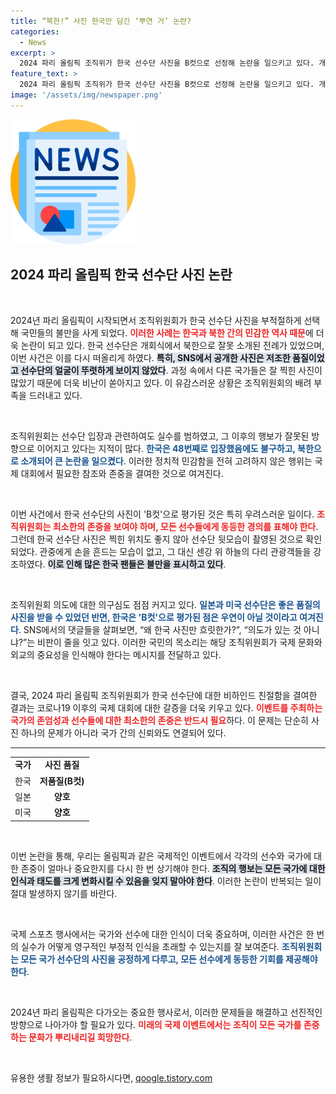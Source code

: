 ```yaml
---
title: “북한!” 사진 한국만 담긴 ‘뿌연 거’ 논란?
categories:
  - News
excerpt: >
  2024 파리 올림픽 조직위가 한국 선수단 사진을 B컷으로 선정해 논란을 일으키고 있다. 개회식에서 한국을 북한으로 소개한 무례에 이어, SNS에 게재된 한국 선수단 사진은 초점이 맞지 않아 악감정을 자아내고 있다.
feature_text: >
  2024 파리 올림픽 조직위가 한국 선수단 사진을 B컷으로 선정해 논란을 일으키고 있다. 개회식에서 한국을 북한으로 소개한 무례에 이어, SNS에 게재된 한국 선수단 사진은 초점이 맞지 않아 악감정을 자아내고 있다.
image: '/assets/img/newspaper.png'
---
```


<p><img src="/assets/img/newspaper.png" alt="kimp 속보" /></p>

<h2 data-ke-size="size26">2024 파리 올림픽 한국 선수단 사진 논란</h2>

<p data-ke-size="size16">&nbsp;</p>

<p>2024년 파리 올림픽이 시작되면서 조직위원회가 한국 선수단 사진을 부적절하게 선택해 국민들의 불만을 사게 되었다. <b><span style="color: #ee2323;">이러한 사례는 한국과 북한 간의 민감한 역사 때문</span></b>에 더욱 논란이 되고 있다. 한국 선수단은 개회식에서 북한으로 잘못 소개된 전례가 있었으며, 이번 사건은 이를 다시 떠올리게 하였다. <b><span style="background-color: #21538527;">특히, SNS에서 공개한 사진은 저조한 품질이었고 선수단의 얼굴이 뚜렷하게 보이지 않았다</span></b>. 과정 속에서 다른 국가들은 잘 찍힌 사진이 많았기 때문에 더욱 비난이 쏟아지고 있다. 이 유감스러운 상황은 조직위원회의 배려 부족을 드러내고 있다. </p>

<p data-ke-size="size16">&nbsp;</p>

<p>조직위원회는 선수단 입장과 관련하여도 실수를 범하였고, 그 이후의 행보가 잘못된 방향으로 이어지고 있다는 지적이 많다. <b><span style="color: #1a5490;">한국은 48번째로 입장했음에도 불구하고, 북한으로 소개되어 큰 논란을 일으켰다</span></b>. 이러한 정치적 민감함을 전혀 고려하지 않은 행위는 국제 대회에서 필요한 참조와 존중을 결여한 것으로 여겨진다. </p>

<p data-ke-size="size16">&nbsp;</p>

<p>이번 사건에서 한국 선수단의 사진이 'B컷'으로 평가된 것은 특히 우려스러운 일이다. <b><span style="color: #ee2323;">조직위원회는 최소한의 존중을 보여야 하며, 모든 선수들에게 동등한 경의를 표해야 한다</span></b>. 그런데 한국 선수단 사진은 찍힌 위치도 좋지 않아 선수단 뒷모습이 촬영된 것으로 확인되었다. 관중에게 손을 흔드는 모습이 없고, 그 대신 센강 위 하늘의 다리 관광객들을 강조하였다. <b><span style="background-color: #21538527;">이로 인해 많은 한국 팬들은 불만을 표시하고 있다</span></b>. </p>

<p data-ke-size="size16">&nbsp;</p>

<p>조직위원회 의도에 대한 의구심도 점점 커지고 있다. <b><span style="color: #1a5490;">일본과 미국 선수단은 좋은 품질의 사진을 받을 수 있었던 반면, 한국은 'B컷'으로 평가된 점은 우연이 아닐 것이라고 여겨진다</span></b>. SNS에서의 댓글들을 살펴보면, “왜 한국 사진만 흐릿한가?”, “의도가 있는 것 아니냐?”는 비판이 줄을 잇고 있다. 이러한 국민의 목소리는 해당 조직위원회가 국제 문화와 외교의 중요성을 인식해야 한다는 메시지를 전달하고 있다.</p>

<p data-ke-size="size16">&nbsp;</p>

<p>결국, 2024 파리 올림픽 조직위원회가 한국 선수단에 대한 비하인드 친절함을 결여한 결과는 코로나19 이후의 국제 대회에 대한 갈증을 더욱 키우고 있다. <b><span style="color: #ee2323;">이벤트를 주최하는 국가의 존엄성과 선수들에 대한 최소한의 존중은 반드시 필요</span></b>하다. 이 문제는 단순히 사진 하나의 문제가 아니라 국가 간의 신뢰와도 연결되어 있다. </p>

<hr />

<table style="width: 100%; text-align: left; border-collapse: collapse;">
    <tr>
        <td style="text-align: center; height: 17px;"><b>국가</b></td>
        <td style="text-align: center; height: 17px;"><b>사진 품질</b></td>
    </tr>
    <tr>
        <td style="text-align: center; height: 17px;">한국</td>
        <td style="text-align: center; height: 17px;"><b>저품질(B컷)</b></td>
    </tr>
    <tr>
        <td style="text-align: center; height: 17px;">일본</td>
        <td style="text-align: center; height: 17px;"><b>양호</b></td>
    </tr>
    <tr>
        <td style="text-align: center; height: 17px;">미국</td>
        <td style="text-align: center; height: 17px;"><b>양호</b></td>
    </tr>
</table>

<p data-ke-size="size16">&nbsp;</p>

<p>이번 논란을 통해, 우리는 올림픽과 같은 국제적인 이벤트에서 각각의 선수와 국가에 대한 존중이 얼마나 중요한지를 다시 한 번 상기해야 한다. <b><span style="background-color: #21538527;">조직의 행보는 모든 국가에 대한 인식과 태도를 크게 변화시킬 수 있음을 잊지 말아야 한다</span></b>. 이러한 논란이 반복되는 일이 절대 발생하지 않기를 바란다. </p>

<p data-ke-size="size16">&nbsp;</p>

<p>국제 스포츠 행사에서는 국가와 선수에 대한 인식이 더욱 중요하며, 이러한 사건은 한 번의 실수가 어떻게 영구적인 부정적 인식을 초래할 수 있는지를 잘 보여준다. <b><span style="color: #1a5490;">조직위원회는 모든 국가 선수단의 사진을 공정하게 다루고, 모든 선수에게 동등한 기회를 제공해야 한다</span></b>. </p>

<p data-ke-size="size16">&nbsp;</p>

<p>2024년 파리 올림픽은 다가오는 중요한 행사로서, 이러한 문제들을 해결하고 선진적인 방향으로 나아가야 할 필요가 있다. <b><span style="color: #ee2323;">미래의 국제 이벤트에서는 조직이 모든 국가를 존중하는 문화가 뿌리내리길 희망한다</span></b>. </p>

<p data-ke-size="size16">&nbsp;</p>
유용한 생활 정보가 필요하시다면, <a href="https://qoogle.tistory.com" rel="dofollow">qoogle.tistory.com</a>



